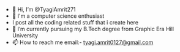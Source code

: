- 👋 Hi, I’m @TyagiAmrit271
- 👀 I'm a computer science enthusiast 
- I post all the coding related stuff that i create here 
- 🌱 I’m currently pursuing my B.Tech degree from Graphic Era Hill University
- 📫 How to reach me email:- tyagi.amrit0127@gmail.com

<!---
TyagiAmrit271/TyagiAmrit271 is a ✨ special ✨ repository because its `README.md` (this file) appears on your GitHub profile.
You can click the Preview link to take a look at your changes.
--->
